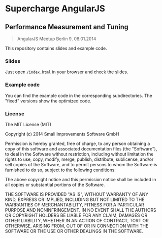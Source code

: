 # Supercharge AngularJS
## Performance Measurement and Tuning

> AngularJS Meetup Berlin 9, 08.01.2014

This repository contains slides and example code.

### Slides

Just open `/index.html` in your browser and check the slides.

### Example code

You can find the example code in the corresponding subdirectories. The "fixed" versions show the optimized code.


### License

The MIT License (MIT)

Copyright (c) 2014 Small Improvements Software GmbH

Permission is hereby granted, free of charge, to any person obtaining a copy
of this software and associated documentation files (the "Software"), to deal
in the Software without restriction, including without limitation the rights
to use, copy, modify, merge, publish, distribute, sublicense, and/or sell
copies of the Software, and to permit persons to whom the Software is
furnished to do so, subject to the following conditions:

The above copyright notice and this permission notice shall be included in
all copies or substantial portions of the Software.

THE SOFTWARE IS PROVIDED "AS IS", WITHOUT WARRANTY OF ANY KIND, EXPRESS OR
IMPLIED, INCLUDING BUT NOT LIMITED TO THE WARRANTIES OF MERCHANTABILITY,
FITNESS FOR A PARTICULAR PURPOSE AND NONINFRINGEMENT. IN NO EVENT SHALL THE
AUTHORS OR COPYRIGHT HOLDERS BE LIABLE FOR ANY CLAIM, DAMAGES OR OTHER
LIABILITY, WHETHER IN AN ACTION OF CONTRACT, TORT OR OTHERWISE, ARISING FROM,
OUT OF OR IN CONNECTION WITH THE SOFTWARE OR THE USE OR OTHER DEALINGS IN
THE SOFTWARE.